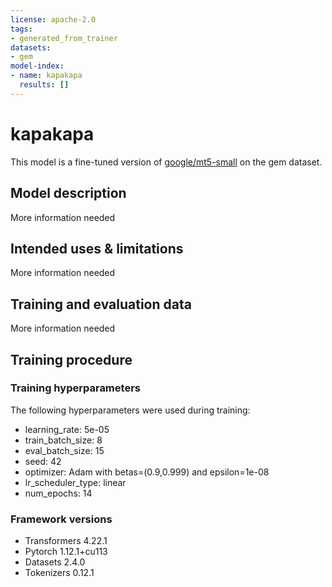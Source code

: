 ```yaml
---
license: apache-2.0
tags:
- generated_from_trainer
datasets:
- gem
model-index:
- name: kapakapa
  results: []
---
```


<!-- This model card has been generated automatically according to the information the Trainer had access to. You
should probably proofread and complete it, then remove this comment. -->

# kapakapa

This model is a fine-tuned version of [google/mt5-small](https://huggingface.co/google/mt5-small) on the gem dataset.

## Model description

More information needed

## Intended uses & limitations

More information needed

## Training and evaluation data

More information needed

## Training procedure

### Training hyperparameters

The following hyperparameters were used during training:
- learning_rate: 5e-05
- train_batch_size: 8
- eval_batch_size: 15
- seed: 42
- optimizer: Adam with betas=(0.9,0.999) and epsilon=1e-08
- lr_scheduler_type: linear
- num_epochs: 14

### Framework versions

- Transformers 4.22.1
- Pytorch 1.12.1+cu113
- Datasets 2.4.0
- Tokenizers 0.12.1
